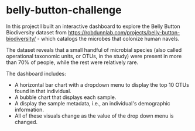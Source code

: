 # belly-button-challenge

In this project I built an interactive dashboard to explore the Belly Button Biodiversity dataset from https://robdunnlab.com/projects/belly-button-biodiversity/ - which catalogs the microbes that colonize human navels.

The dataset reveals that a small handful of microbial species (also called operational taxonomic units, or OTUs, in the study) were present in more than 70% of people, while the rest were relatively rare.

The dashboard includes: 
- A horizontal bar chart with a dropdown menu to display the top 10 OTUs found in that individual.
- A bubble chart that displays each sample.
- A display the sample metadata, i.e., an individual's demographic information.
- All of these visuals change as the value of the drop down menu is changed.

